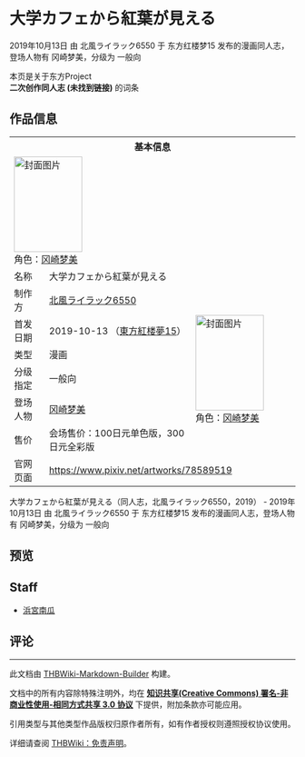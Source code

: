 # 大学カフェから紅葉が見える

<!-- source html: G:\repos\THBWiki-Markdown-Builder\THBWikiMarkdown\Temp\main\f\fc\ns0%3A%E5%A4%A7%E5%AD%A6%E3%82%AB%E3%83%95%E3%82%A7%E3%81%8B%E3%82%89%E7%B4%85%E8%91%89%E3%81%8C%E8%A6%8B%E3%81%88%E3%82%8B.html -->

2019年10月13日 由 北風ライラック6550 于 东方红楼梦15 发布的漫画同人志，登场人物有 冈崎梦美，分级为 一般向

本页是关于东方Project  
 **二次创作同人志 (未找到链接)** 的词条

## 作品信息

<table><tbody><tr><th colspan="3">基本信息</th></tr><tr><td class="cover-artwork-mobile" colspan="2"><a href="./文件-大学カフェから紅葉が見える封面.jpg.md" class="image" title="封面图片"><img alt="封面图片" src="https://upload.thwiki.cc/thumb/8/8c/%E5%A4%A7%E5%AD%A6%E3%82%AB%E3%83%95%E3%82%A7%E3%81%8B%E3%82%89%E7%B4%85%E8%91%89%E3%81%8C%E8%A6%8B%E3%81%88%E3%82%8B%E5%B0%81%E9%9D%A2.jpg/120px-%E5%A4%A7%E5%AD%A6%E3%82%AB%E3%83%95%E3%82%A7%E3%81%8B%E3%82%89%E7%B4%85%E8%91%89%E3%81%8C%E8%A6%8B%E3%81%88%E3%82%8B%E5%B0%81%E9%9D%A2.jpg" decoding="async" loading="lazy" width="120" height="168" srcset="https://upload.thwiki.cc/thumb/8/8c/%E5%A4%A7%E5%AD%A6%E3%82%AB%E3%83%95%E3%82%A7%E3%81%8B%E3%82%89%E7%B4%85%E8%91%89%E3%81%8C%E8%A6%8B%E3%81%88%E3%82%8B%E5%B0%81%E9%9D%A2.jpg/180px-%E5%A4%A7%E5%AD%A6%E3%82%AB%E3%83%95%E3%82%A7%E3%81%8B%E3%82%89%E7%B4%85%E8%91%89%E3%81%8C%E8%A6%8B%E3%81%88%E3%82%8B%E5%B0%81%E9%9D%A2.jpg 1.5x, https://upload.thwiki.cc/thumb/8/8c/%E5%A4%A7%E5%AD%A6%E3%82%AB%E3%83%95%E3%82%A7%E3%81%8B%E3%82%89%E7%B4%85%E8%91%89%E3%81%8C%E8%A6%8B%E3%81%88%E3%82%8B%E5%B0%81%E9%9D%A2.jpg/239px-%E5%A4%A7%E5%AD%A6%E3%82%AB%E3%83%95%E3%82%A7%E3%81%8B%E3%82%89%E7%B4%85%E8%91%89%E3%81%8C%E8%A6%8B%E3%81%88%E3%82%8B%E5%B0%81%E9%9D%A2.jpg 2x" data-file-width="730" data-file-height="1024"></a><div class="cover-char">角色：<a href="./冈崎梦美.md" title="冈崎梦美">冈崎梦美</a></div></td>
</tr><tr><td class="label">名称</td><td colspan="2"> 大学カフェから紅葉が見える </td></tr><tr><td class="label">制作方</td><td><a href="./北風ライラック6550.md" title="北風ライラック6550">北風ライラック6550</a></td><td class="cover-artwork" rowspan="6" style="min-width:168px;"><a href="./文件-大学カフェから紅葉が見える封面.jpg.md" class="image" title="封面图片"><img alt="封面图片" src="https://upload.thwiki.cc/thumb/8/8c/%E5%A4%A7%E5%AD%A6%E3%82%AB%E3%83%95%E3%82%A7%E3%81%8B%E3%82%89%E7%B4%85%E8%91%89%E3%81%8C%E8%A6%8B%E3%81%88%E3%82%8B%E5%B0%81%E9%9D%A2.jpg/120px-%E5%A4%A7%E5%AD%A6%E3%82%AB%E3%83%95%E3%82%A7%E3%81%8B%E3%82%89%E7%B4%85%E8%91%89%E3%81%8C%E8%A6%8B%E3%81%88%E3%82%8B%E5%B0%81%E9%9D%A2.jpg" decoding="async" loading="lazy" width="120" height="168" srcset="https://upload.thwiki.cc/thumb/8/8c/%E5%A4%A7%E5%AD%A6%E3%82%AB%E3%83%95%E3%82%A7%E3%81%8B%E3%82%89%E7%B4%85%E8%91%89%E3%81%8C%E8%A6%8B%E3%81%88%E3%82%8B%E5%B0%81%E9%9D%A2.jpg/180px-%E5%A4%A7%E5%AD%A6%E3%82%AB%E3%83%95%E3%82%A7%E3%81%8B%E3%82%89%E7%B4%85%E8%91%89%E3%81%8C%E8%A6%8B%E3%81%88%E3%82%8B%E5%B0%81%E9%9D%A2.jpg 1.5x, https://upload.thwiki.cc/thumb/8/8c/%E5%A4%A7%E5%AD%A6%E3%82%AB%E3%83%95%E3%82%A7%E3%81%8B%E3%82%89%E7%B4%85%E8%91%89%E3%81%8C%E8%A6%8B%E3%81%88%E3%82%8B%E5%B0%81%E9%9D%A2.jpg/239px-%E5%A4%A7%E5%AD%A6%E3%82%AB%E3%83%95%E3%82%A7%E3%81%8B%E3%82%89%E7%B4%85%E8%91%89%E3%81%8C%E8%A6%8B%E3%81%88%E3%82%8B%E5%B0%81%E9%9D%A2.jpg 2x" data-file-width="730" data-file-height="1024"></a><div class="cover-char">角色：<a href="./冈崎梦美.md" title="冈崎梦美">冈崎梦美</a></div></td>
</tr><tr><td class="label">首发日期</td><td>2019-10-13&#160;（<a href="/展会作品列表?e=%E4%B8%9C%E6%96%B9%E7%BA%A2%E6%A5%BC%E6%A2%A6%2315">東方紅楼夢15</a>）</td></tr><tr><td class="label">类型</td><td>漫画</td></tr><tr><td class="label">分级指定</td><td>一般向</td></tr><tr><td class="label">登场人物</td><td><a href="./冈崎梦美.md" title="冈崎梦美">冈崎梦美</a></td></tr><tr><td class="label">售价</td><td>会场售价：100日元单色版，300日元全彩版</td></tr>
<tr><td class="label">官网页面</td><td colspan="2"><a rel="nofollow" class="external free" href="https://www.pixiv.net/artworks/78589519">https://www.pixiv.net/artworks/78589519</a></td></tr></tbody></table>

大学カフェから紅葉が見える（同人志，北風ライラック6550，2019） - 2019年10月13日 由 北風ライラック6550 于 东方红楼梦15 发布的漫画同人志，登场人物有 冈崎梦美，分级为 一般向

## 预览

## Staff
- [浜宮南瓜](./浜宮南瓜.md)


## 评论




---

此文档由 [THBWiki-Markdown-Builder](https://github.com/Delsin-Yu/THBWiki-Markdown-Builder) 构建。

文档中的所有内容除特殊注明外，均在 [**知识共享(Creative Commons) 署名-非商业性使用-相同方式共享 3.0 协议**](https://creativecommons.org/licenses/by-sa/3.0/deed.zh-hans) 下提供，附加条款亦可能应用。

引用类型与其他类型作品版权归原作者所有，如有作者授权则遵照授权协议使用。

详细请查阅 [THBWiki：免责声明](https://thbwiki.cc/THBWiki:%E5%85%8D%E8%B4%A3%E5%A3%B0%E6%98%8E)。

